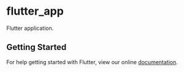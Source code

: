 # flutter_app

Flutter application.

## Getting Started

For help getting started with Flutter, view our online
[documentation](https://flutter.io/).
